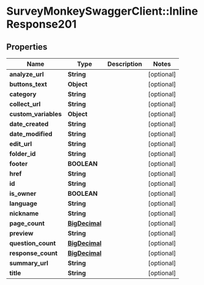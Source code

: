 # SurveyMonkeySwaggerClient::InlineResponse201

## Properties
Name | Type | Description | Notes
------------ | ------------- | ------------- | -------------
**analyze_url** | **String** |  | [optional] 
**buttons_text** | **Object** |  | [optional] 
**category** | **String** |  | [optional] 
**collect_url** | **String** |  | [optional] 
**custom_variables** | **Object** |  | [optional] 
**date_created** | **String** |  | [optional] 
**date_modified** | **String** |  | [optional] 
**edit_url** | **String** |  | [optional] 
**folder_id** | **String** |  | [optional] 
**footer** | **BOOLEAN** |  | [optional] 
**href** | **String** |  | [optional] 
**id** | **String** |  | [optional] 
**is_owner** | **BOOLEAN** |  | [optional] 
**language** | **String** |  | [optional] 
**nickname** | **String** |  | [optional] 
**page_count** | [**BigDecimal**](BigDecimal.md) |  | [optional] 
**preview** | **String** |  | [optional] 
**question_count** | [**BigDecimal**](BigDecimal.md) |  | [optional] 
**response_count** | [**BigDecimal**](BigDecimal.md) |  | [optional] 
**summary_url** | **String** |  | [optional] 
**title** | **String** |  | [optional] 

